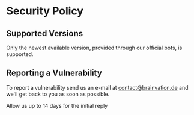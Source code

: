 # Security Policy

## Supported Versions

Only the newest available version, provided through our official bots, is supported.

## Reporting a Vulnerability

To report a vulnerability send us an e-mail at contact@brainvation.de and we'll get back to you as soon as possible.

Allow us up to 14 days for the initial reply

